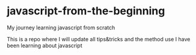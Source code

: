 # javascript-from-the-beginning
My journey learning javascript from scratch

This is a repo where I will update all tips&tricks and the method use I have been learning about javascript
